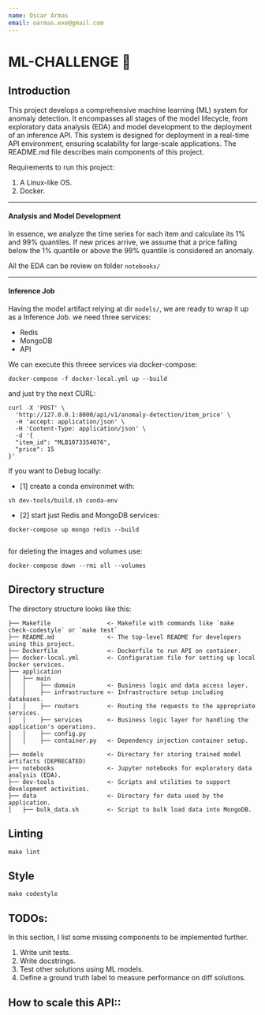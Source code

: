 ```yaml
---
name: Oscar Armas
email: oarmas.exe@gmail.com
---
```


# ML-CHALLENGE 🚀


Introduction
--------

This project develops a comprehensive machine learning (ML) system for anomaly detection. It encompasses all stages of the model lifecycle, from exploratory data analysis (EDA) and model development to the deployment of an inference API. This system is designed for deployment in a real-time API environment, ensuring scalability for large-scale applications. The README.md file describes main components of this project.

Requirements to run this project:
1. A Linux-like OS.
2. Docker.


-------------
#### Analysis and Model Development
In essence, we analyze the time series for each item and calculate its 1% and 99% quantiles. If new prices arrive, we assume that a price falling below the 1% quantile or above the 99% quantile is considered an anomaly.

All the EDA can be review on folder `notebooks/`

-------------

#### Inference Job

Having the model artifact relying at dir `models/`, we are ready to wrap it up as a Inference Job.
we need three services:

* Redis
* MongoDB
* API

We can execute this threee services via docker-compose:

```
docker-compose -f docker-local.yml up --build
```

and just try the next CURL:

```
curl -X 'POST' \
  'http://127.0.0.1:8000/api/v1/anomaly-detection/item_price' \
  -H 'accept: application/json' \
  -H 'Content-Type: application/json' \
  -d '{
  "item_id": "MLB1073354076",
  "price": 15
}'
```


If you want to Debug locally:

* [1] create a conda environmet with:
```
sh dev-tools/build.sh conda-env
```

* [2] start just Redis and MongoDB services:
```
docker-compose up mongo redis --build


```
for deleting the images and volumes use:

```
docker-compose down --rmi all --volumes
```

Directory structure
--------
The directory structure looks like this:

```
├── Makefile                <- Makefile with commands like `make check-codestyle` or `make test`
├── README.md               <- The top-level README for developers using this project.
├── Dockerfile              <- Dockerfile to run API on container.
├── docker-local.yml        <- Configuration file for setting up local Docker services.
├── application
│   ├── main                
│   │    ├── domain         <- Business logic and data access layer.
│   │    ├── infrastructure <- Infrastructure setup including databases.
│   │    ├── routers        <- Routing the requests to the appropriate services.
│   │    ├── services       <- Business logic layer for handling the application's operations.
│   │    ├── config.py      
│   │    ├── container.py   <- Dependency injection container setup.
│
├── models                  <- Directory for storing trained model artifacts (DEPRECATED)
├── notebooks               <- Jupyter notebooks for exploratory data analysis (EDA).
├── dev-tools               <- Scripts and utilities to support development activities.
├── data                    <- Directory for data used by the application.
│   ├── bulk_data.sh        <- Script to bulk load data into MongoDB.
```

Linting
--------

```
make lint
```

Style
--------

```
make codestyle
```

TODOs:
--------

In this section, I list some missing components to be implemented further.

1. Write unit tests.
2. Write docstrings.
3. Test other solutions using ML models.
4. Define a ground truth label to measure performance on diff solutions.




How to scale this API::
--------
